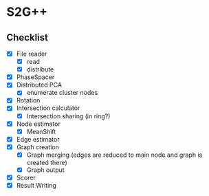 # S2G++

## Checklist

- [x] File reader
  - [x] read
  - [x] distribute
- [x] PhaseSpacer
- [x] Distributed PCA
  - [x] enumerate cluster nodes
- [x] Rotation
- [x] Intersection calculator
  - [x] Intersection sharing (in ring?)
- [x] Node estimator
    - [x] MeanShift
- [x] Edge estimator
- [x] Graph creation
  - [x] Graph merging (edges are reduced to main node and graph is created there)
  - [x] Graph output
- [x] Scorer
- [x] Result Writing
